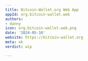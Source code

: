 ```yaml
---
title: Bitcoin-Wallet.org Web App
appId: org.bitcoin-wallet.web
authors:
- danny
icon: org.bitcoin-wallet.web.png
date: '2024-05-10'
website: https://bitcoin-wallet.org
meta: ok
verdict: wip

---
```


